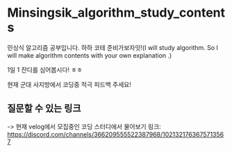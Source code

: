 # Minsingsik_algorithm_study_contents
민싱식 알고리즘 공부입니다. 하하 코테 준비가보자잇!(I will study algorithm. So I will make algorithm contents with your own explanation .)

1일 1 잔디를 심어봅시다! ㅎㅎ

현재 군대 사지방에서 코딩중 적극 피드백 주세요!

## 질문할 수 있는 링크
-> 현재 velog에서 모집중인 코딩 스터디에서 물어보기
링크: https://discord.com/channels/366209555522387968/1021321763675713567
